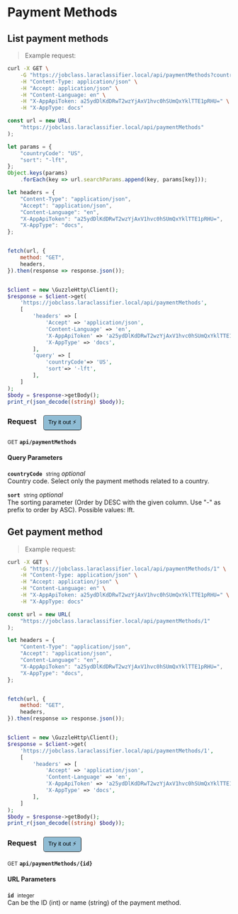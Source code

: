 # Payment Methods


## List payment methods




> Example request:

```bash
curl -X GET \
    -G "https://jobclass.laraclassifier.local/api/paymentMethods?countryCode=US&sort=-lft" \
    -H "Content-Type: application/json" \
    -H "Accept: application/json" \
    -H "Content-Language: en" \
    -H "X-AppApiToken: a25ydDlKdDRwT2wzYjAxV1hvc0hSUmQxYklTTE1pRHU=" \
    -H "X-AppType: docs"
```

```javascript
const url = new URL(
    "https://jobclass.laraclassifier.local/api/paymentMethods"
);

let params = {
    "countryCode": "US",
    "sort": "-lft",
};
Object.keys(params)
    .forEach(key => url.searchParams.append(key, params[key]));

let headers = {
    "Content-Type": "application/json",
    "Accept": "application/json",
    "Content-Language": "en",
    "X-AppApiToken": "a25ydDlKdDRwT2wzYjAxV1hvc0hSUmQxYklTTE1pRHU=",
    "X-AppType": "docs",
};


fetch(url, {
    method: "GET",
    headers,
}).then(response => response.json());
```

```php

$client = new \GuzzleHttp\Client();
$response = $client->get(
    'https://jobclass.laraclassifier.local/api/paymentMethods',
    [
        'headers' => [
            'Accept' => 'application/json',
            'Content-Language' => 'en',
            'X-AppApiToken' => 'a25ydDlKdDRwT2wzYjAxV1hvc0hSUmQxYklTTE1pRHU=',
            'X-AppType' => 'docs',
        ],
        'query' => [
            'countryCode'=> 'US',
            'sort'=> '-lft',
        ],
    ]
);
$body = $response->getBody();
print_r(json_decode((string) $body));
```


<div id="execution-results-GETapi-paymentMethods" hidden>
    <blockquote>Received response<span id="execution-response-status-GETapi-paymentMethods"></span>:</blockquote>
    <pre class="json"><code id="execution-response-content-GETapi-paymentMethods"></code></pre>
</div>
<div id="execution-error-GETapi-paymentMethods" hidden>
    <blockquote>Request failed with error:</blockquote>
    <pre><code id="execution-error-message-GETapi-paymentMethods"></code></pre>
</div>
<form id="form-GETapi-paymentMethods" data-method="GET" data-path="api/paymentMethods" data-authed="0" data-hasfiles="0" data-headers='{"Content-Type":"application\/json","Accept":"application\/json","Content-Language":"en","X-AppApiToken":"a25ydDlKdDRwT2wzYjAxV1hvc0hSUmQxYklTTE1pRHU=","X-AppType":"docs"}' onsubmit="event.preventDefault(); executeTryOut('GETapi-paymentMethods', this);">
<h3>
    Request&nbsp;&nbsp;&nbsp;
        <button type="button" style="background-color: #8fbcd4; padding: 5px 10px; border-radius: 5px; border-width: thin;" id="btn-tryout-GETapi-paymentMethods" onclick="tryItOut('GETapi-paymentMethods');">Try it out ⚡</button>
    <button type="button" style="background-color: #c97a7e; padding: 5px 10px; border-radius: 5px; border-width: thin;" id="btn-canceltryout-GETapi-paymentMethods" onclick="cancelTryOut('GETapi-paymentMethods');" hidden>Cancel</button>&nbsp;&nbsp;
    <button type="submit" style="background-color: #6ac174; padding: 5px 10px; border-radius: 5px; border-width: thin;" id="btn-executetryout-GETapi-paymentMethods" hidden>Send Request 💥</button>
    </h3>
<p>
<small class="badge badge-green">GET</small>
 <b><code>api/paymentMethods</code></b>
</p>
<h4 class="fancy-heading-panel"><b>Query Parameters</b></h4>
<p>
<b><code>countryCode</code></b>&nbsp;&nbsp;<small>string</small>     <i>optional</i> &nbsp;
<input type="text" name="countryCode" data-endpoint="GETapi-paymentMethods" data-component="query"  hidden>
<br>
Country code. Select only the payment methods related to a country.
</p>
<p>
<b><code>sort</code></b>&nbsp;&nbsp;<small>string</small>     <i>optional</i> &nbsp;
<input type="text" name="sort" data-endpoint="GETapi-paymentMethods" data-component="query"  hidden>
<br>
The sorting parameter (Order by DESC with the given column. Use "-" as prefix to order by ASC). Possible values: lft.
</p>
</form>


## Get payment method




> Example request:

```bash
curl -X GET \
    -G "https://jobclass.laraclassifier.local/api/paymentMethods/1" \
    -H "Content-Type: application/json" \
    -H "Accept: application/json" \
    -H "Content-Language: en" \
    -H "X-AppApiToken: a25ydDlKdDRwT2wzYjAxV1hvc0hSUmQxYklTTE1pRHU=" \
    -H "X-AppType: docs"
```

```javascript
const url = new URL(
    "https://jobclass.laraclassifier.local/api/paymentMethods/1"
);

let headers = {
    "Content-Type": "application/json",
    "Accept": "application/json",
    "Content-Language": "en",
    "X-AppApiToken": "a25ydDlKdDRwT2wzYjAxV1hvc0hSUmQxYklTTE1pRHU=",
    "X-AppType": "docs",
};


fetch(url, {
    method: "GET",
    headers,
}).then(response => response.json());
```

```php

$client = new \GuzzleHttp\Client();
$response = $client->get(
    'https://jobclass.laraclassifier.local/api/paymentMethods/1',
    [
        'headers' => [
            'Accept' => 'application/json',
            'Content-Language' => 'en',
            'X-AppApiToken' => 'a25ydDlKdDRwT2wzYjAxV1hvc0hSUmQxYklTTE1pRHU=',
            'X-AppType' => 'docs',
        ],
    ]
);
$body = $response->getBody();
print_r(json_decode((string) $body));
```


<div id="execution-results-GETapi-paymentMethods--id-" hidden>
    <blockquote>Received response<span id="execution-response-status-GETapi-paymentMethods--id-"></span>:</blockquote>
    <pre class="json"><code id="execution-response-content-GETapi-paymentMethods--id-"></code></pre>
</div>
<div id="execution-error-GETapi-paymentMethods--id-" hidden>
    <blockquote>Request failed with error:</blockquote>
    <pre><code id="execution-error-message-GETapi-paymentMethods--id-"></code></pre>
</div>
<form id="form-GETapi-paymentMethods--id-" data-method="GET" data-path="api/paymentMethods/{id}" data-authed="0" data-hasfiles="0" data-headers='{"Content-Type":"application\/json","Accept":"application\/json","Content-Language":"en","X-AppApiToken":"a25ydDlKdDRwT2wzYjAxV1hvc0hSUmQxYklTTE1pRHU=","X-AppType":"docs"}' onsubmit="event.preventDefault(); executeTryOut('GETapi-paymentMethods--id-', this);">
<h3>
    Request&nbsp;&nbsp;&nbsp;
        <button type="button" style="background-color: #8fbcd4; padding: 5px 10px; border-radius: 5px; border-width: thin;" id="btn-tryout-GETapi-paymentMethods--id-" onclick="tryItOut('GETapi-paymentMethods--id-');">Try it out ⚡</button>
    <button type="button" style="background-color: #c97a7e; padding: 5px 10px; border-radius: 5px; border-width: thin;" id="btn-canceltryout-GETapi-paymentMethods--id-" onclick="cancelTryOut('GETapi-paymentMethods--id-');" hidden>Cancel</button>&nbsp;&nbsp;
    <button type="submit" style="background-color: #6ac174; padding: 5px 10px; border-radius: 5px; border-width: thin;" id="btn-executetryout-GETapi-paymentMethods--id-" hidden>Send Request 💥</button>
    </h3>
<p>
<small class="badge badge-green">GET</small>
 <b><code>api/paymentMethods/{id}</code></b>
</p>
<h4 class="fancy-heading-panel"><b>URL Parameters</b></h4>
<p>
<b><code>id</code></b>&nbsp;&nbsp;<small>integer</small>  &nbsp;
<input type="number" name="id" data-endpoint="GETapi-paymentMethods--id-" data-component="url" required  hidden>
<br>
Can be the ID (int) or name (string) of the payment method.
</p>
</form>



